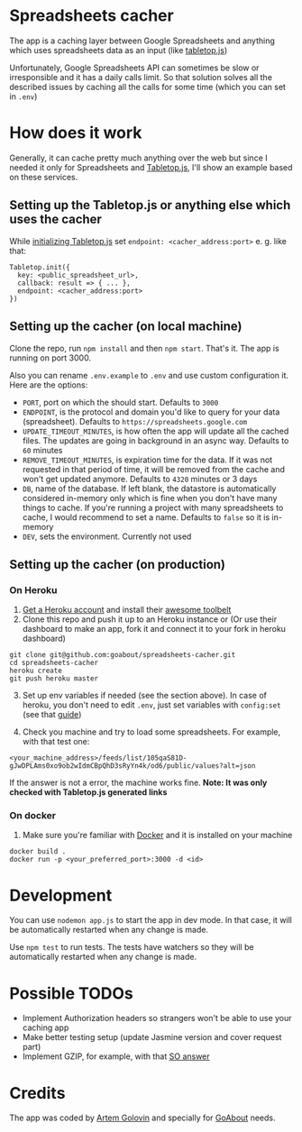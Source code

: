 # Spreadsheets cacher

The app is a caching layer between Google Spreadsheets and anything which uses spreadsheets data as an input (like [tabletop.js](https://github.com/jsoma/tabletop))

Unfortunately, Google Spreadsheets API can sometimes be slow or irresponsible and it has a daily calls limit. So that solution solves all the described issues by caching all the calls for some time (which you can set in `.env`)

# How does it work

Generally, it can cache pretty much anything over the web but since I needed it only for Spreadsheets and [Tabletop.js](https://github.com/jsoma/tabletop), I'll show an example based on these services.

## Setting up the Tabletop.js or anything else which uses the cacher
While [initializing Tabletop.js](https://github.com/jsoma/tabletop#tabletop-initialization) set `endpoint: <cacher_address:port>` e. g. like that:

```
Tabletop.init({
  key: <public_spreadsheet_url>,
  callback: result => { ... },
  endpoint: <cacher_address:port>
})
```

## Setting up the cacher (on local machine)

Clone the repo, run `npm install` and then `npm start`. That's it. The app is running on port 3000.

Also you can rename `.env.example` to `.env` and use custom configuration it. Here are the options:

- `PORT`, port on which the should start. Defaults to `3000`
- `ENDPOINT`, is the protocol and domain you'd like to query for your data (spreadsheet). Defaults to `https://spreadsheets.google.com`
- `UPDATE_TIMEOUT_MINUTES`, is how often the app will update all the cached files. The updates are going in background in an async way. Defaults to `60` minutes
- `REMOVE_TIMEOUT_MINUTES`, is expiration time for the data. If it was not requested in that period of time, it will be removed from the cache and won't get updated anymore. Defaults to `4320` minutes or 3 days
- `DB`, name of the database. If left blank, the datastore is automatically considered in-memory only which is fine when you don't have many things to cache. If you're running a project with many spreadsheets to cache, I would recommend to set a name. Defaults to `false` so it is in-memory
- `DEV`, sets the environment. Currently not used

## Setting up the cacher (on production)

### On Heroku

1. [Get a Heroku account](https://devcenter.heroku.com/articles/quickstart) and install their [awesome toolbelt](https://toolbelt.heroku.com)
2. Clone this repo and push it up to an Heroku instance or (Or use their dashboard to make an app, fork it and connect it to your fork in heroku dashboard)

```
git clone git@github.com:goabout/spreadsheets-cacher.git
cd spreadsheets-cacher
heroku create
git push heroku master
```

3. Set up env variables if needed (see the section above). In case of heroku, you don't need to edit `.env`, just set variables with `config:set` (see that [guide](https://devcenter.heroku.com/articles/nodejs-support#customizing-the-build-process))

4. Check you machine and try to load some spreadsheets. For example, with that test one:

```
<your_machine_address>/feeds/list/105qaS81D-gJwDPLAms0xo9ob2wIdmCBpQhD3sRyYn4k/od6/public/values?alt=json
```

If the answer is not a error, the machine works fine.
**Note: It was only checked with Tabletop.js generated links**

### On docker
1. Make sure you're familiar with [Docker](https://www.docker.com/) and it is installed on your machine
```
docker build .
docker run -p <your_preferred_port>:3000 -d <id>
```


# Development
You can use `nodemon app.js` to start the app in dev mode. In that case, it will be automatically restarted when any change is made.

Use `npm test` to run tests. The tests have watchers so they will be automatically restarted when any change is made.

# Possible TODOs
- Implement Authorization headers so strangers won't be able to use your caching app
- Make better testing setup (update Jasmine version and cover request part)
- Implement GZIP, for example, with that [SO answer](http://stackoverflow.com/questions/10207762/how-to-use-request-or-http-module-to-read-gzip-page-into-a-string/10603029#10603029)

# Credits

The app was coded by [Artem Golovin](https://www.linkedin.com/in/artemgolovin) and specially for [GoAbout](https://goabout.com/) needs.
